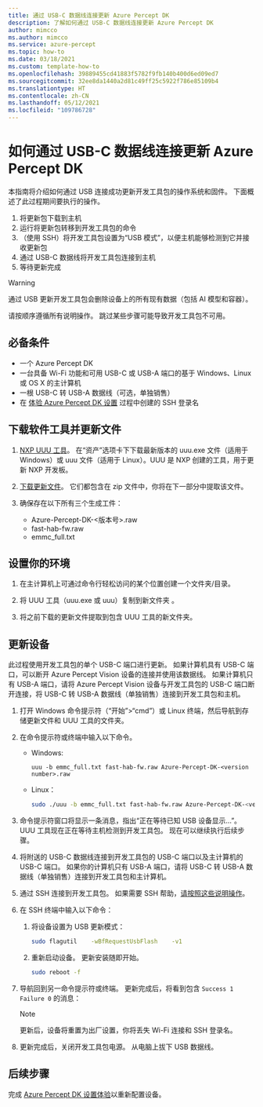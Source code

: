 ```yaml
---
title: 通过 USB-C 数据线连接更新 Azure Percept DK
description: 了解如何通过 USB-C 数据线连接更新 Azure Percept DK
author: mimcco
ms.author: mimcco
ms.service: azure-percept
ms.topic: how-to
ms.date: 03/18/2021
ms.custom: template-how-to
ms.openlocfilehash: 39889455cd41883f5782f9fb140b400d6ed09ed7
ms.sourcegitcommit: 32ee8da1440a2d81c49ff25c5922f786e85109b4
ms.translationtype: HT
ms.contentlocale: zh-CN
ms.lasthandoff: 05/12/2021
ms.locfileid: "109786728"
---
```

# <a name="how-to-update-azure-percept-dk-over-a-usb-c-cable-connection"></a>如何通过 USB-C 数据线连接更新 Azure Percept DK

本指南将介绍如何通过 USB 连接成功更新开发工具包的操作系统和固件。 下面概述了此过程期间要执行的操作。
1. 将更新包下载到主机
1. 运行将更新包转移到开发工具包的命令
1. （使用 SSH）将开发工具包设置为“USB 模式”，以便主机能够检测到它并接收更新包
1. 通过 USB-C 数据线将开发工具包连接到主机
1. 等待更新完成

> [!WARNING]
> 通过 USB 更新开发工具包会删除设备上的所有现有数据（包括 AI 模型和容器）。
>
> 请按顺序遵循所有说明操作。 跳过某些步骤可能导致开发工具包不可用。


## <a name="prerequisites"></a>必备条件

- 一个 Azure Percept DK
- 一台具备 Wi-Fi 功能和可用 USB-C 或 USB-A 端口的基于 Windows、Linux 或 OS X 的主计算机
- 一根 USB-C 转 USB-A 数据线（可选，单独销售）
- 在 [体验 Azure Percept DK 设置](./quickstart-percept-dk-set-up.md) 过程中创建的 SSH 登录名

## <a name="download-software-tools-and-update-files"></a>下载软件工具并更新文件

1. [NXP UUU 工具](https://github.com/NXPmicro/mfgtools/releases)。 在“资产”选项卡下下载最新版本的 uuu.exe 文件（适用于 Windows）或 uuu 文件（适用于 Linux）。UUU 是 NXP 创建的工具，用于更新 NXP 开发板。 

1. [下载更新文件](https://go.microsoft.com/fwlink/?linkid=2155734)。 它们都包含在 zip 文件中，你将在下一部分中提取该文件。

1. 确保存在以下所有三个生成工件：
    - Azure-Percept-DK-&lt;版本号&gt;.raw
    - fast-hab-fw.raw
    - emmc_full.txt

## <a name="set-up-your-environment"></a>设置你的环境

1. 在主计算机上可通过命令行轻松访问的某个位置创建一个文件夹/目录。

1. 将 UUU 工具（uuu.exe 或 uuu）复制到新文件夹 。

1. 将之前下载的更新文件提取到包含 UUU 工具的新文件夹。

## <a name="update-your-device"></a>更新设备

此过程使用开发工具包的单个 USB-C 端口进行更新。  如果计算机具有 USB-C 端口，可以断开 Azure Percept Vision 设备的连接并使用该数据线。  如果计算机只有 USB-A 端口，请将 Azure Percept Vision 设备与开发工具包的 USB-C 端口断开连接，将 USB-C 转 USB-A 数据线（单独销售）连接到开发工具包和主机。

1. 打开 Windows 命令提示符（“开始”>“cmd”）或 Linux 终端，然后导航到存储更新文件和 UUU 工具的文件夹。 

1. 在命令提示符或终端中输入以下命令。

    - Windows:

        ```console
        uuu -b emmc_full.txt fast-hab-fw.raw Azure-Percept-DK-<version number>.raw 
        ```

    - Linux：

        ```bash
        sudo ./uuu -b emmc_full.txt fast-hab-fw.raw Azure-Percept-DK-<version number>.raw
        ```

1. 命令提示符窗口将显示一条消息，指出“正在等待已知 USB 设备显示…”。UUU 工具现在正在等待主机检测到开发工具包。 现在可以继续执行后续步骤。

1. 将附送的 USB-C 数据线连接到开发工具包的 USB-C 端口以及主计算机的 USB-C 端口。 如果你的计算机只有 USB-A 端口，请将 USB-C 转 USB-A 数据线（单独销售）连接到开发工具包和主计算机。

1. 通过 SSH 连接到开发工具包。 如果需要 SSH 帮助，[请按照这些说明操作](./how-to-ssh-into-percept-dk.md)。

1. 在 SSH 终端中输入以下命令：

    1. 将设备设置为 USB 更新模式：

        ```bash
        sudo flagutil    -wBfRequestUsbFlash    -v1
        ```

    1. 重新启动设备。 更新安装随即开始。

        ```bash
        sudo reboot -f
        ```

1. 导航回到另一命令提示符或终端。 更新完成后，将看到包含 ```Success 1    Failure 0``` 的消息：

    > [!NOTE]
    > 更新后，设备将重置为出厂设置，你将丢失 Wi-Fi 连接和 SSH 登录名。

1. 更新完成后，关闭开发工具包电源。 从电脑上拔下 USB 数据线。  

## <a name="next-steps"></a>后续步骤

完成 [Azure Percept DK 设置体验](./quickstart-percept-dk-set-up.md)以重新配置设备。
